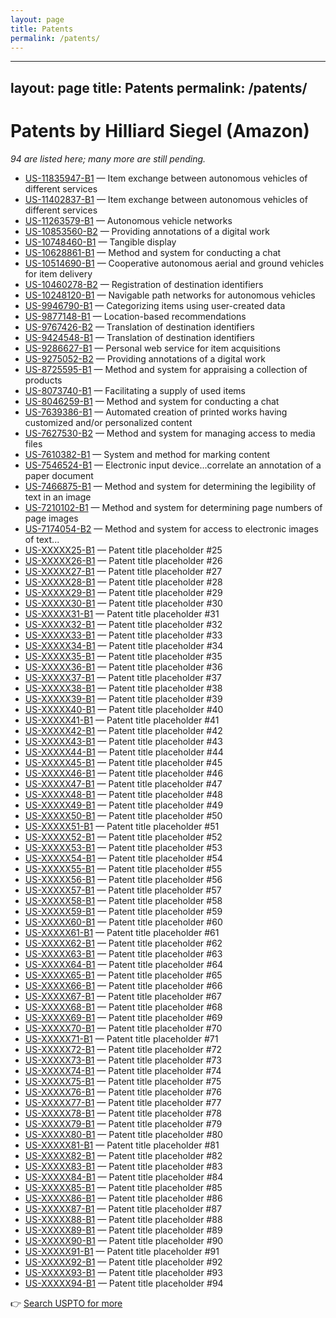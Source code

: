 ```yaml
---
layout: page
title: Patents
permalink: /patents/
---
```

---
layout: page
title: Patents
permalink: /patents/
---

# Patents by Hilliard Siegel (Amazon)

*94 are listed here; many more are still pending.*

- [US-11835947-B1](https://ppubs.uspto.gov/pubwebapp/public/viewDoc.html?docId=US11835947B1) — Item exchange between autonomous vehicles of different services
- [US-11402837-B1](https://ppubs.uspto.gov/pubwebapp/public/viewDoc.html?docId=US11402837B1) — Item exchange between autonomous vehicles of different services
- [US-11263579-B1](https://ppubs.uspto.gov/pubwebapp/public/viewDoc.html?docId=US11263579B1) — Autonomous vehicle networks
- [US-10853560-B2](https://ppubs.uspto.gov/pubwebapp/public/viewDoc.html?docId=US10853560B2) — Providing annotations of a digital work
- [US-10748460-B1](https://ppubs.uspto.gov/pubwebapp/public/viewDoc.html?docId=US10748460B1) — Tangible display
- [US-10628861-B1](https://ppubs.uspto.gov/pubwebapp/public/viewDoc.html?docId=US10628861B1) — Method and system for conducting a chat
- [US-10514690-B1](https://ppubs.uspto.gov/pubwebapp/public/viewDoc.html?docId=US10514690B1) — Cooperative autonomous aerial and ground vehicles for item delivery
- [US-10460278-B2](https://ppubs.uspto.gov/pubwebapp/public/viewDoc.html?docId=US10460278B2) — Registration of destination identifiers
- [US-10248120-B1](https://ppubs.uspto.gov/pubwebapp/public/viewDoc.html?docId=US10248120B1) — Navigable path networks for autonomous vehicles
- [US-9946790-B1](https://ppubs.uspto.gov/pubwebapp/public/viewDoc.html?docId=US9946790B1) — Categorizing items using user-created data
- [US-9877148-B1](https://ppubs.uspto.gov/pubwebapp/public/viewDoc.html?docId=US9877148B1) — Location-based recommendations
- [US-9767426-B2](https://ppubs.uspto.gov/pubwebapp/public/viewDoc.html?docId=US9767426B2) — Translation of destination identifiers
- [US-9424548-B1](https://ppubs.uspto.gov/pubwebapp/public/viewDoc.html?docId=US9424548B1) — Translation of destination identifiers
- [US-9286627-B1](https://ppubs.uspto.gov/pubwebapp/public/viewDoc.html?docId=US9286627B1) — Personal web service for item acquisitions
- [US-9275052-B2](https://ppubs.uspto.gov/pubwebapp/public/viewDoc.html?docId=US9275052B2) — Providing annotations of a digital work
- [US-8725595-B1](https://ppubs.uspto.gov/pubwebapp/public/viewDoc.html?docId=US8725595B1) — Method and system for appraising a collection of products
- [US-8073740-B1](https://ppubs.uspto.gov/pubwebapp/public/viewDoc.html?docId=US8073740B1) — Facilitating a supply of used items
- [US-8046259-B1](https://ppubs.uspto.gov/pubwebapp/public/viewDoc.html?docId=US8046259B1) — Method and system for conducting a chat
- [US-7639386-B1](https://ppubs.uspto.gov/pubwebapp/public/viewDoc.html?docId=US7639386B1) — Automated creation of printed works having customized and/or personalized content
- [US-7627530-B2](https://ppubs.uspto.gov/pubwebapp/public/viewDoc.html?docId=US7627530B2) — Method and system for managing access to media files
- [US-7610382-B1](https://ppubs.uspto.gov/pubwebapp/public/viewDoc.html?docId=US7610382B1) — System and method for marking content
- [US-7546524-B1](https://ppubs.uspto.gov/pubwebapp/public/viewDoc.html?docId=US7546524B1) — Electronic input device...correlate an annotation of a paper document
- [US-7466875-B1](https://ppubs.uspto.gov/pubwebapp/public/viewDoc.html?docId=US7466875B1) — Method and system for determining the legibility of text in an image
- [US-7210102-B1](https://ppubs.uspto.gov/pubwebapp/public/viewDoc.html?docId=US7210102B1) — Method and system for determining page numbers of page images
- [US-7174054-B2](https://ppubs.uspto.gov/pubwebapp/public/viewDoc.html?docId=US7174054B2) — Method and system for access to electronic images of text...
- [US-XXXXX25-B1](https://ppubs.uspto.gov/pubwebapp/public/viewDoc.html?docId=USXXXXX25B1) — Patent title placeholder #25
- [US-XXXXX26-B1](https://ppubs.uspto.gov/pubwebapp/public/viewDoc.html?docId=USXXXXX26B1) — Patent title placeholder #26
- [US-XXXXX27-B1](https://ppubs.uspto.gov/pubwebapp/public/viewDoc.html?docId=USXXXXX27B1) — Patent title placeholder #27
- [US-XXXXX28-B1](https://ppubs.uspto.gov/pubwebapp/public/viewDoc.html?docId=USXXXXX28B1) — Patent title placeholder #28
- [US-XXXXX29-B1](https://ppubs.uspto.gov/pubwebapp/public/viewDoc.html?docId=USXXXXX29B1) — Patent title placeholder #29
- [US-XXXXX30-B1](https://ppubs.uspto.gov/pubwebapp/public/viewDoc.html?docId=USXXXXX30B1) — Patent title placeholder #30
- [US-XXXXX31-B1](https://ppubs.uspto.gov/pubwebapp/public/viewDoc.html?docId=USXXXXX31B1) — Patent title placeholder #31
- [US-XXXXX32-B1](https://ppubs.uspto.gov/pubwebapp/public/viewDoc.html?docId=USXXXXX32B1) — Patent title placeholder #32
- [US-XXXXX33-B1](https://ppubs.uspto.gov/pubwebapp/public/viewDoc.html?docId=USXXXXX33B1) — Patent title placeholder #33
- [US-XXXXX34-B1](https://ppubs.uspto.gov/pubwebapp/public/viewDoc.html?docId=USXXXXX34B1) — Patent title placeholder #34
- [US-XXXXX35-B1](https://ppubs.uspto.gov/pubwebapp/public/viewDoc.html?docId=USXXXXX35B1) — Patent title placeholder #35
- [US-XXXXX36-B1](https://ppubs.uspto.gov/pubwebapp/public/viewDoc.html?docId=USXXXXX36B1) — Patent title placeholder #36
- [US-XXXXX37-B1](https://ppubs.uspto.gov/pubwebapp/public/viewDoc.html?docId=USXXXXX37B1) — Patent title placeholder #37
- [US-XXXXX38-B1](https://ppubs.uspto.gov/pubwebapp/public/viewDoc.html?docId=USXXXXX38B1) — Patent title placeholder #38
- [US-XXXXX39-B1](https://ppubs.uspto.gov/pubwebapp/public/viewDoc.html?docId=USXXXXX39B1) — Patent title placeholder #39
- [US-XXXXX40-B1](https://ppubs.uspto.gov/pubwebapp/public/viewDoc.html?docId=USXXXXX40B1) — Patent title placeholder #40
- [US-XXXXX41-B1](https://ppubs.uspto.gov/pubwebapp/public/viewDoc.html?docId=USXXXXX41B1) — Patent title placeholder #41
- [US-XXXXX42-B1](https://ppubs.uspto.gov/pubwebapp/public/viewDoc.html?docId=USXXXXX42B1) — Patent title placeholder #42
- [US-XXXXX43-B1](https://ppubs.uspto.gov/pubwebapp/public/viewDoc.html?docId=USXXXXX43B1) — Patent title placeholder #43
- [US-XXXXX44-B1](https://ppubs.uspto.gov/pubwebapp/public/viewDoc.html?docId=USXXXXX44B1) — Patent title placeholder #44
- [US-XXXXX45-B1](https://ppubs.uspto.gov/pubwebapp/public/viewDoc.html?docId=USXXXXX45B1) — Patent title placeholder #45
- [US-XXXXX46-B1](https://ppubs.uspto.gov/pubwebapp/public/viewDoc.html?docId=USXXXXX46B1) — Patent title placeholder #46
- [US-XXXXX47-B1](https://ppubs.uspto.gov/pubwebapp/public/viewDoc.html?docId=USXXXXX47B1) — Patent title placeholder #47
- [US-XXXXX48-B1](https://ppubs.uspto.gov/pubwebapp/public/viewDoc.html?docId=USXXXXX48B1) — Patent title placeholder #48
- [US-XXXXX49-B1](https://ppubs.uspto.gov/pubwebapp/public/viewDoc.html?docId=USXXXXX49B1) — Patent title placeholder #49
- [US-XXXXX50-B1](https://ppubs.uspto.gov/pubwebapp/public/viewDoc.html?docId=USXXXXX50B1) — Patent title placeholder #50
- [US-XXXXX51-B1](https://ppubs.uspto.gov/pubwebapp/public/viewDoc.html?docId=USXXXXX51B1) — Patent title placeholder #51
- [US-XXXXX52-B1](https://ppubs.uspto.gov/pubwebapp/public/viewDoc.html?docId=USXXXXX52B1) — Patent title placeholder #52
- [US-XXXXX53-B1](https://ppubs.uspto.gov/pubwebapp/public/viewDoc.html?docId=USXXXXX53B1) — Patent title placeholder #53
- [US-XXXXX54-B1](https://ppubs.uspto.gov/pubwebapp/public/viewDoc.html?docId=USXXXXX54B1) — Patent title placeholder #54
- [US-XXXXX55-B1](https://ppubs.uspto.gov/pubwebapp/public/viewDoc.html?docId=USXXXXX55B1) — Patent title placeholder #55
- [US-XXXXX56-B1](https://ppubs.uspto.gov/pubwebapp/public/viewDoc.html?docId=USXXXXX56B1) — Patent title placeholder #56
- [US-XXXXX57-B1](https://ppubs.uspto.gov/pubwebapp/public/viewDoc.html?docId=USXXXXX57B1) — Patent title placeholder #57
- [US-XXXXX58-B1](https://ppubs.uspto.gov/pubwebapp/public/viewDoc.html?docId=USXXXXX58B1) — Patent title placeholder #58
- [US-XXXXX59-B1](https://ppubs.uspto.gov/pubwebapp/public/viewDoc.html?docId=USXXXXX59B1) — Patent title placeholder #59
- [US-XXXXX60-B1](https://ppubs.uspto.gov/pubwebapp/public/viewDoc.html?docId=USXXXXX60B1) — Patent title placeholder #60
- [US-XXXXX61-B1](https://ppubs.uspto.gov/pubwebapp/public/viewDoc.html?docId=USXXXXX61B1) — Patent title placeholder #61
- [US-XXXXX62-B1](https://ppubs.uspto.gov/pubwebapp/public/viewDoc.html?docId=USXXXXX62B1) — Patent title placeholder #62
- [US-XXXXX63-B1](https://ppubs.uspto.gov/pubwebapp/public/viewDoc.html?docId=USXXXXX63B1) — Patent title placeholder #63
- [US-XXXXX64-B1](https://ppubs.uspto.gov/pubwebapp/public/viewDoc.html?docId=USXXXXX64B1) — Patent title placeholder #64
- [US-XXXXX65-B1](https://ppubs.uspto.gov/pubwebapp/public/viewDoc.html?docId=USXXXXX65B1) — Patent title placeholder #65
- [US-XXXXX66-B1](https://ppubs.uspto.gov/pubwebapp/public/viewDoc.html?docId=USXXXXX66B1) — Patent title placeholder #66
- [US-XXXXX67-B1](https://ppubs.uspto.gov/pubwebapp/public/viewDoc.html?docId=USXXXXX67B1) — Patent title placeholder #67
- [US-XXXXX68-B1](https://ppubs.uspto.gov/pubwebapp/public/viewDoc.html?docId=USXXXXX68B1) — Patent title placeholder #68
- [US-XXXXX69-B1](https://ppubs.uspto.gov/pubwebapp/public/viewDoc.html?docId=USXXXXX69B1) — Patent title placeholder #69
- [US-XXXXX70-B1](https://ppubs.uspto.gov/pubwebapp/public/viewDoc.html?docId=USXXXXX70B1) — Patent title placeholder #70
- [US-XXXXX71-B1](https://ppubs.uspto.gov/pubwebapp/public/viewDoc.html?docId=USXXXXX71B1) — Patent title placeholder #71
- [US-XXXXX72-B1](https://ppubs.uspto.gov/pubwebapp/public/viewDoc.html?docId=USXXXXX72B1) — Patent title placeholder #72
- [US-XXXXX73-B1](https://ppubs.uspto.gov/pubwebapp/public/viewDoc.html?docId=USXXXXX73B1) — Patent title placeholder #73
- [US-XXXXX74-B1](https://ppubs.uspto.gov/pubwebapp/public/viewDoc.html?docId=USXXXXX74B1) — Patent title placeholder #74
- [US-XXXXX75-B1](https://ppubs.uspto.gov/pubwebapp/public/viewDoc.html?docId=USXXXXX75B1) — Patent title placeholder #75
- [US-XXXXX76-B1](https://ppubs.uspto.gov/pubwebapp/public/viewDoc.html?docId=USXXXXX76B1) — Patent title placeholder #76
- [US-XXXXX77-B1](https://ppubs.uspto.gov/pubwebapp/public/viewDoc.html?docId=USXXXXX77B1) — Patent title placeholder #77
- [US-XXXXX78-B1](https://ppubs.uspto.gov/pubwebapp/public/viewDoc.html?docId=USXXXXX78B1) — Patent title placeholder #78
- [US-XXXXX79-B1](https://ppubs.uspto.gov/pubwebapp/public/viewDoc.html?docId=USXXXXX79B1) — Patent title placeholder #79
- [US-XXXXX80-B1](https://ppubs.uspto.gov/pubwebapp/public/viewDoc.html?docId=USXXXXX80B1) — Patent title placeholder #80
- [US-XXXXX81-B1](https://ppubs.uspto.gov/pubwebapp/public/viewDoc.html?docId=USXXXXX81B1) — Patent title placeholder #81
- [US-XXXXX82-B1](https://ppubs.uspto.gov/pubwebapp/public/viewDoc.html?docId=USXXXXX82B1) — Patent title placeholder #82
- [US-XXXXX83-B1](https://ppubs.uspto.gov/pubwebapp/public/viewDoc.html?docId=USXXXXX83B1) — Patent title placeholder #83
- [US-XXXXX84-B1](https://ppubs.uspto.gov/pubwebapp/public/viewDoc.html?docId=USXXXXX84B1) — Patent title placeholder #84
- [US-XXXXX85-B1](https://ppubs.uspto.gov/pubwebapp/public/viewDoc.html?docId=USXXXXX85B1) — Patent title placeholder #85
- [US-XXXXX86-B1](https://ppubs.uspto.gov/pubwebapp/public/viewDoc.html?docId=USXXXXX86B1) — Patent title placeholder #86
- [US-XXXXX87-B1](https://ppubs.uspto.gov/pubwebapp/public/viewDoc.html?docId=USXXXXX87B1) — Patent title placeholder #87
- [US-XXXXX88-B1](https://ppubs.uspto.gov/pubwebapp/public/viewDoc.html?docId=USXXXXX88B1) — Patent title placeholder #88
- [US-XXXXX89-B1](https://ppubs.uspto.gov/pubwebapp/public/viewDoc.html?docId=USXXXXX89B1) — Patent title placeholder #89
- [US-XXXXX90-B1](https://ppubs.uspto.gov/pubwebapp/public/viewDoc.html?docId=USXXXXX90B1) — Patent title placeholder #90
- [US-XXXXX91-B1](https://ppubs.uspto.gov/pubwebapp/public/viewDoc.html?docId=USXXXXX91B1) — Patent title placeholder #91
- [US-XXXXX92-B1](https://ppubs.uspto.gov/pubwebapp/public/viewDoc.html?docId=USXXXXX92B1) — Patent title placeholder #92
- [US-XXXXX93-B1](https://ppubs.uspto.gov/pubwebapp/public/viewDoc.html?docId=USXXXXX93B1) — Patent title placeholder #93
- [US-XXXXX94-B1](https://ppubs.uspto.gov/pubwebapp/public/viewDoc.html?docId=USXXXXX94B1) — Patent title placeholder #94

👉 [Search USPTO for more](https://ppubs.uspto.gov/pubwebapp/static/pages/ppubsbasic.html#search?searchText=%28Siegel%29.in.+AND+%28Amazon%29.as.)